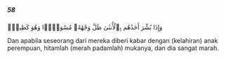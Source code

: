 ##### 58

<span class="ayah">وَإِذَا بُشِّرَ أَحَدُهُم بِٱلْأُنثَىٰ ظَلَّ وَجْهُهُۥ مُسْوَدًّۭا وَهُوَ كَظِيمٌۭ</span>

<span class="ayah_translation">Dan apabila seseorang dari mereka diberi kabar dengan (kelahiran) anak perempuan, hitamlah (merah padamlah) mukanya, dan dia sangat marah.</span>
